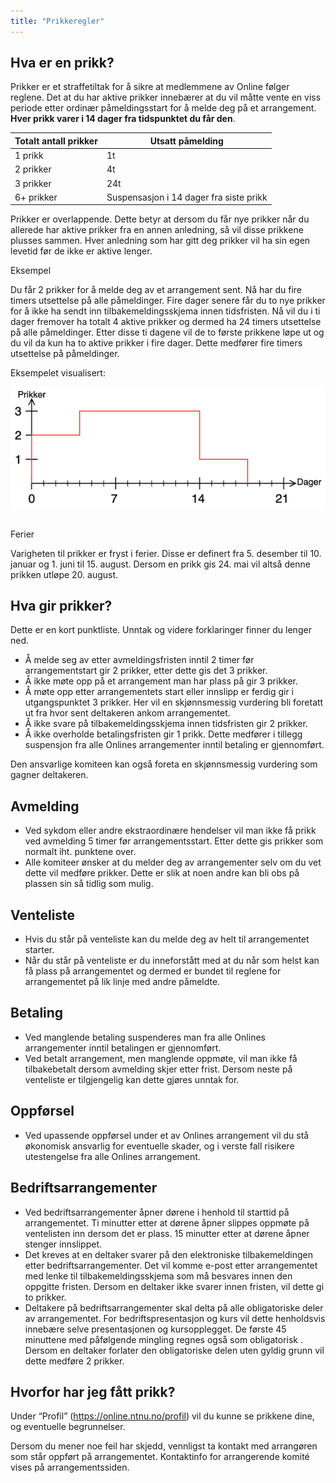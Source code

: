 ```yaml
---
title: "Prikkeregler"
---
```


## **Hva er en prikk?**

Prikker er et straffetiltak for å sikre at medlemmene av Online følger reglene. Det at du har aktive prikker innebærer at du vil måtte vente en viss periode etter ordinær påmeldingsstart for å melde deg på et arrangement. **Hver prikk varer i 14 dager fra tidspunktet du får den**.

| Totalt antall prikker | Utsatt påmelding                              |
|-----------------------|-----------------------------------------------|
| 1 prikk               | 1t                                            |
| 2 prikker             | 4t                                            |
| 3 prikker             | 24t                                           |
| 6+ prikker            | Suspensasjon i 14 dager fra siste prikk       |


Prikker er overlappende. Dette betyr at dersom du får nye prikker når du allerede har aktive prikker fra en annen anledning, så vil disse prikkene plusses sammen. Hver anledning som har gitt deg prikker vil ha sin egen levetid før de ikke er aktive lenger.

Eksempel

Du får 2 prikker for å melde deg av et arrangement sent. Nå har du fire timers utsettelse på alle påmeldinger. Fire dager senere får du to nye prikker for å ikke ha sendt inn tilbakemeldingsskjema innen tidsfristen. Nå vil du i ti dager fremover ha totalt 4 aktive prikker og dermed ha 24 timers utsettelse på alle påmeldinger. Etter disse ti dagene vil de to første prikkene løpe ut og du vil da kun ha to aktive prikker i fire dager. Dette medfører fire timers utsettelse på påmeldinger.

Eksempelet visualisert:

![Visualiseringeksempel](../../../assets/images/prikkeregler-visualisering.png) 

Ferier

Varigheten til prikker er fryst i ferier. Disse er definert fra 5. desember til 10. januar og 1. juni til 15. august. Dersom en prikk gis 24. mai vil altså denne prikken utløpe 20. august.

## **Hva gir prikker?**

Dette er en kort punktliste. Unntak og videre forklaringer finner du lenger ned.
- Å melde seg av etter avmeldingsfristen inntil 2 timer før arrangementstart gir 2 prikker, etter dette gis det 3 prikker.
- Å ikke møte opp på et arrangement man har plass på gir 3 prikker.
- Å møte opp etter arrangementets start eller innslipp er ferdig gir i utgangspunktet 3 prikker. Her vil en skjønnsmessig vurdering bli foretatt ut fra hvor sent deltakeren ankom arrangementet.
- Å ikke svare på tilbakemeldingsskjema innen tidsfristen gir 2 prikker.
- Å ikke overholde betalingsfristen gir 1 prikk. Dette medfører i tillegg suspensjon fra alle Onlines arrangementer inntil betaling er gjennomført.

Den ansvarlige komiteen kan også foreta en skjønnsmessig vurdering som gagner deltakeren.

## **Avmelding**

- Ved sykdom eller andre ekstraordinære hendelser vil man ikke få prikk ved avmelding 5 timer før arrangementsstart. Etter dette gis prikker som normalt iht. punktene over.
- Alle komiteer ønsker at du melder deg av arrangementer selv om du vet dette vil medføre prikker. Dette er slik at noen andre kan bli obs på plassen sin så tidlig som mulig.

## **Venteliste**

- Hvis du står på venteliste kan du melde deg av helt til arrangementet starter.
- Når du står på venteliste er du inneforstått med at du når som helst kan få plass på arrangementet og dermed er bundet til reglene for arrangementet på lik linje med andre påmeldte.

## **Betaling**

- Ved manglende betaling suspenderes man fra alle Onlines arrangementer inntil betalingen er gjennomført.
- Ved betalt arrangement, men manglende oppmøte, vil man ikke få tilbakebetalt dersom avmelding skjer etter frist. Dersom neste på venteliste er tilgjengelig kan dette gjøres unntak for.

## **Oppførsel**

- Ved upassende oppførsel under et av Onlines arrangement vil du stå økonomisk ansvarlig for eventuelle skader, og i verste fall risikere utestengelse fra alle Onlines arrangement.

## **Bedriftsarrangementer**

- Ved bedriftsarrangementer åpner dørene i henhold til starttid på arrangementet. Ti minutter etter at dørene åpner slippes oppmøte på ventelisten inn dersom det er plass. 15 minutter etter at dørene åpner stenger innslippet.
- Det kreves at en deltaker svarer på den elektroniske tilbakemeldingen etter bedriftsarrangementer. Det vil komme e-post etter arrangementet med lenke til tilbakemeldingsskjema som må besvares innen den oppgitte fristen. Dersom en deltaker ikke svarer innen fristen, vil dette gi to prikker.
- Deltakere på bedriftsarrangementer skal delta på alle obligatoriske deler av arrangementet. For bedriftspresentasjon og kurs vil dette henholdsvis innebære selve presentasjonen og kursopplegget. De første 45 minuttene med påfølgende mingling regnes også som obligatorisk . Dersom en deltaker forlater den obligatoriske delen uten gyldig grunn vil dette medføre 2 prikker.

## **Hvorfor har jeg fått prikk?**

Under “Profil” (https://online.ntnu.no/profil) vil du kunne se prikkene dine, og eventuelle begrunnelser.

Dersom du mener noe feil har skjedd, vennligst ta kontakt med arrangøren som står oppført på arrangementet. Kontaktinfo for arrangerende komité vises på arrangementssiden.
